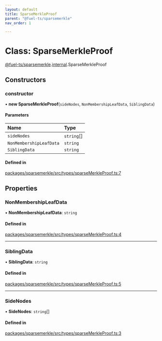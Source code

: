 ```yaml
---
layout: default
title: SparseMerkleProof
parent: "@fuel-ts/sparsemerkle"
nav_order: 1

---
```


# Class: SparseMerkleProof

[@fuel-ts/sparsemerkle](../index.md).[internal](../namespaces/internal.md).SparseMerkleProof

## Constructors

### constructor

• **new SparseMerkleProof**(`sideNodes`, `NonMembershipLeafData`, `SiblingData`)

#### Parameters

| Name | Type |
| :------ | :------ |
| `sideNodes` | `string`[] |
| `NonMembershipLeafData` | `string` |
| `SiblingData` | `string` |

#### Defined in

[packages/sparsemerkle/src/types/sparseMerkleProof.ts:7](https://github.com/FuelLabs/fuels-ts/blob/master/packages/sparsemerkle/src/types/sparseMerkleProof.ts#L7)

## Properties

### NonMembershipLeafData

• **NonMembershipLeafData**: `string`

#### Defined in

[packages/sparsemerkle/src/types/sparseMerkleProof.ts:4](https://github.com/FuelLabs/fuels-ts/blob/master/packages/sparsemerkle/src/types/sparseMerkleProof.ts#L4)

___

### SiblingData

• **SiblingData**: `string`

#### Defined in

[packages/sparsemerkle/src/types/sparseMerkleProof.ts:5](https://github.com/FuelLabs/fuels-ts/blob/master/packages/sparsemerkle/src/types/sparseMerkleProof.ts#L5)

___

### SideNodes

• **SideNodes**: `string`[]

#### Defined in

[packages/sparsemerkle/src/types/sparseMerkleProof.ts:3](https://github.com/FuelLabs/fuels-ts/blob/master/packages/sparsemerkle/src/types/sparseMerkleProof.ts#L3)
